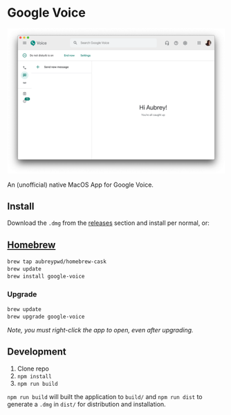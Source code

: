 # Google Voice

![](screenshot.png)

An (unofficial) native MacOS App for Google Voice.

## Install

Download the `.dmg` from the [releases](releases) section and install per normal, or:

## [Homebrew](https://brew.sh)

```bash
brew tap aubreypwd/homebrew-cask
brew update
brew install google-voice
```

### Upgrade

```bash
brew update
brew upgrade google-voice
```

_Note, you must right-click the app to open, even after upgrading._

## Development

1. Clone repo
2. `npm install`
3. `npm run build`

`npm run build` will built the application to `build/` and  `npm run dist` to generate a `.dmg` in `dist/` for distribution and installation.

